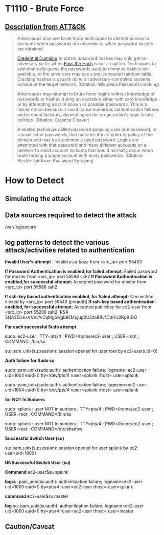 # T1110 - Brute Force
## [Description from ATT&CK](https://attack.mitre.org/wiki/Technique/T1110)
<blockquote>Adversaries may use brute force techniques to attempt access to accounts when passwords are unknown or when password hashes are obtained.

[Credential Dumping](https://attack.mitre.org/techniques/T1003) to obtain password hashes may only get an adversary so far when [Pass the Hash](https://attack.mitre.org/techniques/T1075) is not an option. Techniques to systematically guess the passwords used to compute hashes are available, or the adversary may use a pre-computed rainbow table. Cracking hashes is usually done on adversary-controlled systems outside of the target network. (Citation: Wikipedia Password cracking)

Adversaries may attempt to brute force logins without knowledge of passwords or hashes during an operation either with zero knowledge or by attempting a list of known or possible passwords. This is a riskier option because it could cause numerous authentication failures and account lockouts, depending on the organization's login failure policies. (Citation: Cylance Cleaver)

A related technique called password spraying uses one password, or a small list of passwords, that matches the complexity policy of the domain and may be a commonly used password. Logins are attempted with that password and many different accounts on a network to avoid account lockouts that would normally occur when brute forcing a single account with many passwords. (Citation: BlackHillsInfosec Password Spraying)</blockquote>

# How to Detect  

## Simulating the attack 



## Data sources required to detect the attack

/var/log/secure


## log patterns to detect the various attack/activities related to authentication 

 **Invalid User's attempt**  : Invalid user koza from <src_ip> port 55403

**If Password Authentication is enabled,for failed attempt:** 
Failed password for master from <src_ip> port 55568 ssh2
**If Password Authentication is enabled,for successful attempt:** 
Accepted password for master from <src_ip> port 55568 ssh2

**If ssh-key based authentication enabled, for fialed attempt:** 
Connection closed by <src_ip> port 55543 [preauth]
**If ssh-key based authentication enabled, for successful attempt:** 
Accepted publickey for ec2-user from <src_ip> port 55289 ssh2: RSA SHA256:kxVVnv/vCqMgGVgb9EMpjup2UEzaBRv1CdHU2KpKiDQ

**For each successful Sudo attempt**

sudo: ec2-user : TTY=pts/4 ; PWD=/home/ec2-user ; USER=root ; COMMAND=/bin/su

su: pam_unix(su:session): session opened for user root by ec2-user(uid=0)

**Auth failure for Sudo su** 

sudo: pam_unix(sudo:auth): authentication failure; logname=ec2-user uid=1004 euid=0 tty=/dev/pts/4 ruser=splunk rhost=  user=splunk

sudo: pam_unix(sudo:auth): authentication failure; logname=ec2-user uid=1004 euid=0 tty=/dev/pts/4 ruser=splunk rhost=  user=splunk

**for NOT In Sudoers**

sudo:  splunk : user NOT in sudoers ; TTY=pts/4 ; PWD=/home/ec2-user ; USER=root ; COMMAND=/bin/su

sudo:  splunk : user NOT in sudoers ; TTY=pts/4 ; PWD=/home/ec2-user ; USER=root ; COMMAND=/etc/shadow

**Successful Switch User (su)** 

su: pam_unix(su:session): session opened for user splunk by ec2-user(uid=1000)

**UNSuccessful Switch User (su)** 

**Command** ec2-user$su splunk 

**log**su: pam_unix(su:auth): authentication failure; logname=ec2-user uid=1000 euid=0 tty=pts/4 ruser=ec2-user rhost=  user=splunk

**command** ec2-user$su master

**log** su: pam_unix(su:auth): authentication failure; logname=ec2-user uid=1000 euid=0 tty=pts/4 ruser=ec2-user rhost=  user=master


## Caution/Caveat 

